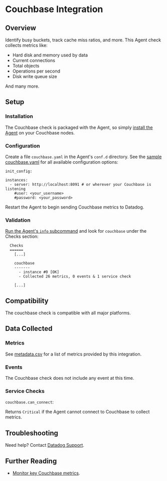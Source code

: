 # Couchbase Integration

## Overview

Identify busy buckets, track cache miss ratios, and more. This Agent check collects metrics like:

* Hard disk and memory used by data
* Current connections
* Total objects
* Operations per second
* Disk write queue size

And many more.

## Setup
### Installation

The Couchbase check is packaged with the Agent, so simply [install the Agent](https://app.datadoghq.com/account/settings#agent) on your Couchbase nodes.

### Configuration

Create a file `couchbase.yaml` in the Agent's `conf.d` directory. See the [sample couchbase.yaml](https://github.com/DataDog/integrations-core/blob/master/couchbase/conf.yaml.example) for all available configuration options:

```
init_config:

instances:
  - server: http://localhost:8091 # or wherever your Couchbase is listening
    #user: <your_username>
    #password: <your_password>
```

Restart the Agent to begin sending Couchbase metrics to Datadog.

### Validation

[Run the Agent's `info` subcommand](https://help.datadoghq.com/hc/en-us/articles/203764635-Agent-Status-and-Information) and look for `couchbase` under the Checks section:

```
  Checks
  ======
    [...]

    couchbase
    -------
      - instance #0 [OK]
      - Collected 26 metrics, 0 events & 1 service check

    [...]
```

## Compatibility

The couchbase check is compatible with all major platforms.

## Data Collected
### Metrics

See [metadata.csv](https://github.com/DataDog/integrations-core/blob/master/couchbase/metadata.csv) for a list of metrics provided by this integration.

### Events
The Couchbase check does not include any event at this time.

### Service Checks

`couchbase.can_connect`:

Returns `Critical` if the Agent cannot connect to Couchbase to collect metrics.

## Troubleshooting
Need help? Contact [Datadog Support](http://docs.datadoghq.com/help/).

## Further Reading

* [Monitor key Couchbase metrics](https://www.datadoghq.com/blog/monitoring-couchbase-performance-datadog/).
